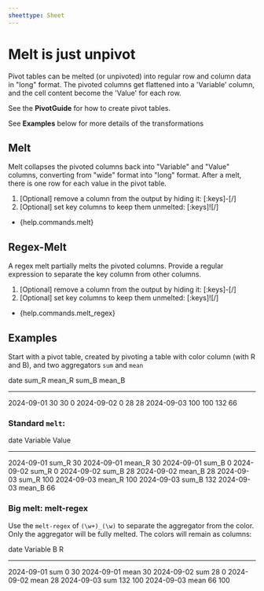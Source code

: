 ```yaml
---
sheettype: Sheet
---
```

# Melt is just unpivot

Pivot tables can be melted (or unpivoted) into regular row and column data in "long" format. The pivoted columns get flattened into a 'Variable' column, and the cell content become the 'Value' for each row.

See the **PivotGuide** for how to create pivot tables.

See **Examples** below for more details of the transformations

## Melt

Melt collapses the pivoted columns back into "Variable" and "Value" columns, converting from "wide" format into "long" format. After a melt, there is one row
for each value in the pivot table.

1. [Optional] remove a column from the output by hiding it: [:keys]-[/]
2. [Optional] set key columns to keep them unmelted: [:keys]![/]

- {help.commands.melt}

## Regex-Melt 

A regex melt partially melts the pivoted columns. Provide a regular expression to separate the key column from other columns.

1. [Optional] remove a column from the output by hiding it: [:keys]-[/]
2. [Optional] set key columns to keep them unmelted: [:keys]![/]

- {help.commands.melt_regex}

## Examples

Start with a pivot table, created by pivoting a table with color column (with R and B), and two aggregators `sum` and `mean`

   date        sum_R  mean_R  sum_B  mean_B
   ----------  -----  ------  -----  ------
   2024-09-01  30     30      0
   2024-09-02  0              28     28
   2024-09-03  100    100     132    66

### Standard `melt`:

   date        Variable  Value
   ----------  --------  -----
   2024-09-01  sum_R     30
   2024-09-01  mean_R    30
   2024-09-01  sum_B     0
   2024-09-02  sum_R     0
   2024-09-02  sum_B     28
   2024-09-02  mean_B    28
   2024-09-03  sum_R     100
   2024-09-03  mean_R    100
   2024-09-03  sum_B     132
   2024-09-03  mean_B    66

### Big melt: melt-regex

Use the `melt-regex` of `(\w+)_(\w)` to separate the aggregator from the color. Only the aggregator will be fully melted. The colors will remain as columns:

   date        Variable  B    R
   ----------  --------  ---  ---
   2024-09-01  sum       0    30
   2024-09-01  mean           30
   2024-09-02  sum       28   0
   2024-09-02  mean      28
   2024-09-03  sum       132  100
   2024-09-03  mean      66   100

